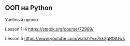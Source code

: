 
## ООП на Python
Учебный проект 

Lesson 1-4
https://stepik.org/course/72969/

Lesson 5
https://www.youtube.com/watch?v=7kk2gRf8Uws
